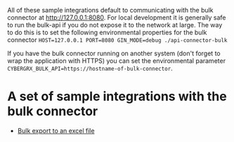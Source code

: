 All of these sample integrations default to communicating with the bulk connector at http://127.0.0.1:8080.  For local development it is generally safe to run the bulk-api if you do not expose it to the network at large.  The way to do this is to set the following environmental properties for the bulk connector `HOST=127.0.0.1 PORT=8080 GIN_MODE=debug ./api-connector-bulk`

If you have the bulk connector running on another system (don't forget to wrap the application with HTTPS) you can set the environmental parameter `CYBERGRX_BULK_API=https://hostname-of-bulk-connector`.

# A set of sample integrations with the bulk connector
- [Bulk export to an excel file](./excel-export/README.md)
